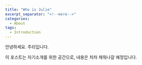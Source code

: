 ```yaml
---
title: "Who is Julie"
excerpt_separator: "<!--more-->"
categories:
  - About
tags:
  - Introduction
---
```


안녕하세요. 주리입니다.

이 포스트는 자기소개를 위한 공간으로, 내용은 차차 채워나갈 예정입니다.
